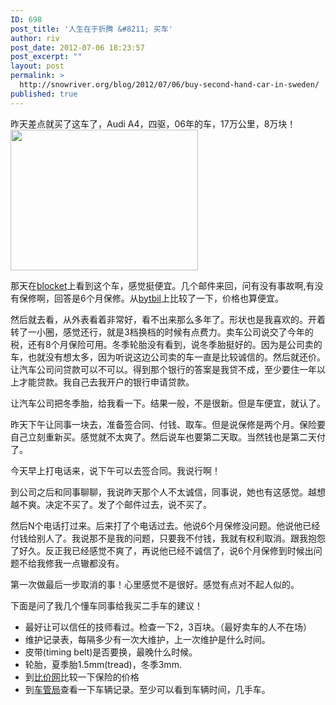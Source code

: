 ```yaml
---
ID: 698
post_title: '人生在于折腾 &#8211; 买车'
author: riv
post_date: 2012-07-06 18:23:57
post_excerpt: ""
layout: post
permalink: >
  http://snowriver.org/blog/2012/07/06/buy-second-hand-car-in-sweden/
published: true
---
```

昨天差点就买了这车了，Audi A4，四驱，06年的车，17万公里，8万块！<a href="http://snowriver.org/blog/wp-content/uploads/2012/07/AudiA4-2006-170000-80000.jpg"><img src="http://snowriver.org/blog/wp-content/uploads/2012/07/AudiA4-2006-170000-80000-300x225.jpg" alt="" title="AudiA4-2006-170000-80000" width="300" height="225" class="alignright size-medium wp-image-699" /></a>

那天在<a href="blocket.se">blocket</a>上看到这个车，感觉挺便宜。几个邮件来回，问有没有事故啊,有没有保修啊，回答是6个月保修。从<a href="bytbil.com">bytbil</a>上比较了一下，价格也算便宜。

然后就去看，从外表看着非常好，看不出来那么多年了。形状也是我喜欢的。开着转了一小圈，感觉还行，就是3档换档的时候有点费力。卖车公司说交了今年的税，还有8个月保险可用。冬季轮胎没有看到，说冬季胎挺好的。因为是公司卖的车，也就没有想太多，因为听说这边公司卖的车一直是比较诚信的。然后就还价。让汽车公司问贷款可以不可以。得到那个银行的答案是我贷不成，至少要住一年以上才能贷款。我自己去我开户的银行申请贷款。

让汽车公司把冬季胎，给我看一下。结果一般，不是很新。但是车便宜，就认了。

昨天下午让同事一块去，准备签合同、付钱、取车。但是说保修是两个月。保险要自己立刻重新买。感觉就不太爽了。然后说车也要第二天取。当然钱也是第二天付了。

今天早上打电话来，说下午可以去签合同。我说行啊！

到公司之后和同事聊聊，我说昨天那个人不太诚信，同事说，她也有这感觉。越想越不爽。决定不买了。发了个邮件过去，说不买了。

然后N个电话打过来。后来打了个电话过去。他说6个月保修没问题。他说他已经付钱给别人了。我说那不是我的问题，只要我不付钱，我就有权利取消。跟我抱怨了好久。反正我已经感觉不爽了，再说他已经不诚信了，说6个月保修到时候出问题不给我修我一点辙都没有。

第一次做最后一步取消的事！心里感觉不是很好。感觉有点对不起人似的。

下面是问了我几个懂车同事给我买二手车的建议！
<ul>
	<li>最好让可以信任的技师看过。检查一下2，3百块。（最好卖车的人不在场）</li>
	<li>维护记录表，每隔多少有一次大维护，上一次维护是什么时间。</li>
	<li>皮带(timing belt)是否要换，最晚什么时候。</li>
	<li>轮胎，夏季胎1.5mm(tread)，冬季3mm.</li>
	<li>到<a href="Compricer.se">比价网</a>比较一下保险的价格</li>
	<li>到<a href="https://www21.vv.se/fordonsfraga/FragaPaAnnatFordon.aspx">车管局</a>查看一下车辆记录。至少可以看到车辆时间，几手车。</li>
</ul>

